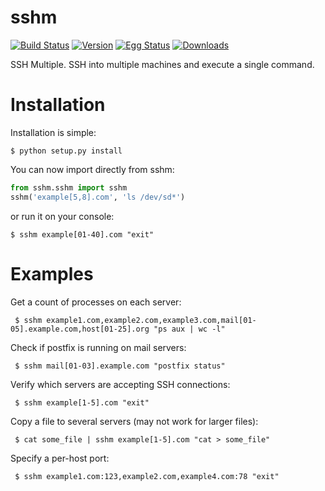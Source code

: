 sshm
====
[![Build Status](https://travis-ci.org/rolobio/sshm.png?branch=master)](https://travis-ci.org/rolobio/sshm)
[![Version](https://pypip.in/v/sshm/badge.png)](https://pypi.python.org/pypi/sshm/)
[![Egg Status](https://pypip.in/egg/sshm/badge.png)](https://pypi.python.org/pypi/sshm/)
[![Downloads](https://pypip.in/d/sshm/badge.png?period=month)](https://pypi.python.org/pypi/sshm/)

SSH Multiple. SSH into multiple machines and execute a single command.

# Installation
Installation is simple:

    $ python setup.py install

You can now import directly from sshm:

```python
from sshm.sshm import sshm
sshm('example[5,8].com', 'ls /dev/sd*')
```
or run it on your console:

    $ sshm example[01-40].com "exit"


# Examples
Get a count of processes on each server:

     $ sshm example1.com,example2.com,example3.com,mail[01-05].example.com,host[01-25].org "ps aux | wc -l"

Check if postfix is running on mail servers:

     $ sshm mail[01-03].example.com "postfix status"

Verify which servers are accepting SSH connections:

     $ sshm example[1-5].com "exit"

Copy a file to several servers (may not work for larger files):

     $ cat some_file | sshm example[1-5].com "cat > some_file"

Specify a per-host port:

     $ sshm example1.com:123,example2.com,example4.com:78 "exit"


